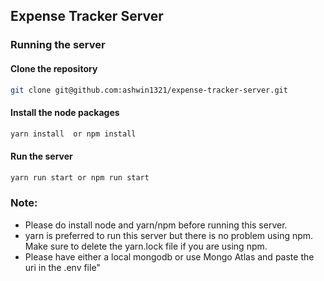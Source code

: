 ## Expense Tracker Server

### Running the server

#### Clone the repository
```bash
git clone git@github.com:ashwin1321/expense-tracker-server.git
```

#### Install the node packages
```bash
yarn install  or npm install
```
#### Run the server
```bash
yarn run start or npm run start
```

### Note:
- Please do install node and yarn/npm before running this server.
- yarn is preferred to run this server but there is no problem using npm. Make sure to delete the yarn.lock file if you are using npm.
- Please have either a local mongodb or use Mongo Atlas and paste the uri in the .env file"


